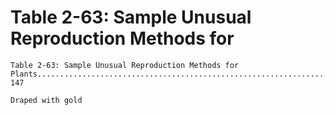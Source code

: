 # Table 2-63: Sample Unusual Reproduction Methods for

```
Table 2-63: Sample Unusual Reproduction Methods for
Plants............................................................................. 147

Draped with gold
```

